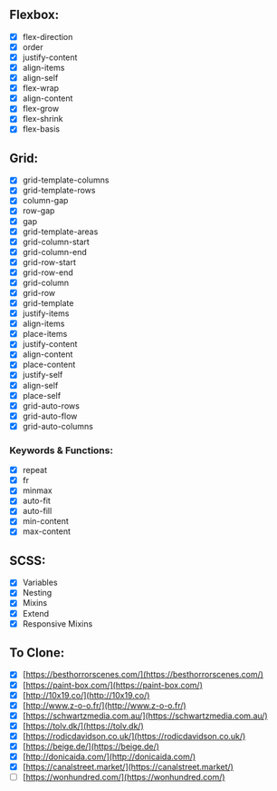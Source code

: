 ## Flexbox:

- [x] flex-direction
- [x] order
- [x] justify-content
- [x] align-items
- [x] align-self
- [x] flex-wrap
- [x] align-content
- [x] flex-grow
- [x] flex-shrink
- [x] flex-basis

## Grid:

- [x] grid-template-columns
- [x] grid-template-rows
- [x] column-gap
- [x] row-gap
- [x] gap
- [x] grid-template-areas
- [x] grid-column-start
- [x] grid-column-end
- [x] grid-row-start
- [x] grid-row-end
- [x] grid-column
- [x] grid-row
- [x] grid-template
- [x] justify-items
- [x] align-items
- [x] place-items
- [x] justify-content
- [x] align-content
- [x] place-content
- [x] justify-self
- [x] align-self
- [x] place-self
- [x] grid-auto-rows
- [x] grid-auto-flow
- [x] grid-auto-columns

### Keywords & Functions:

- [x] repeat
- [x] fr
- [x] minmax
- [x] auto-fit
- [x] auto-fill
- [x] min-content
- [x] max-content

## SCSS:

- [x] Variables
- [x] Nesting
- [x] Mixins
- [x] Extend
- [x] Responsive Mixins

## To Clone:

- [x] [https://besthorrorscenes.com/](https://besthorrorscenes.com/)
- [x] [https://paint-box.com/](https://paint-box.com/)
- [x] [http://10x19.co/](http://10x19.co/)
- [x] [http://www.z-o-o.fr/](http://www.z-o-o.fr/)
- [x] [https://schwartzmedia.com.au/](https://schwartzmedia.com.au/)
- [x] [https://tolv.dk/](https://tolv.dk/)
- [x] [https://rodicdavidson.co.uk/](https://rodicdavidson.co.uk/)
- [x] [https://beige.de/](https://beige.de/)
- [x] [http://donicaida.com/](http://donicaida.com/)
- [x] [https://canalstreet.market/](https://canalstreet.market/)
- [ ] [https://wonhundred.com/](https://wonhundred.com/)
